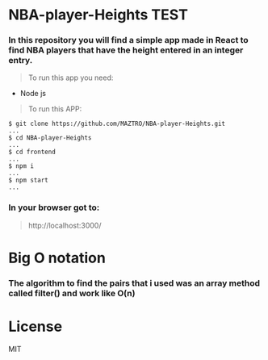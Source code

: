 # NBA-player-Heights TEST

### In this repository you will find a simple app made in React to find NBA players that have the height entered in an integer entry.

> To run this app you need:

- Node js

> To run this APP:

```
$ git clone https://github.com/MAZTRO/NBA-player-Heights.git
...
$ cd NBA-player-Heights
...
$ cd frontend
...
$ npm i
...
$ npm start
...
```

### In your browser got to:
> http://localhost:3000/

# Big O notation
### The algorithm to find the pairs that i used was an array method called filter() and work like O(n)


# License
MIT
